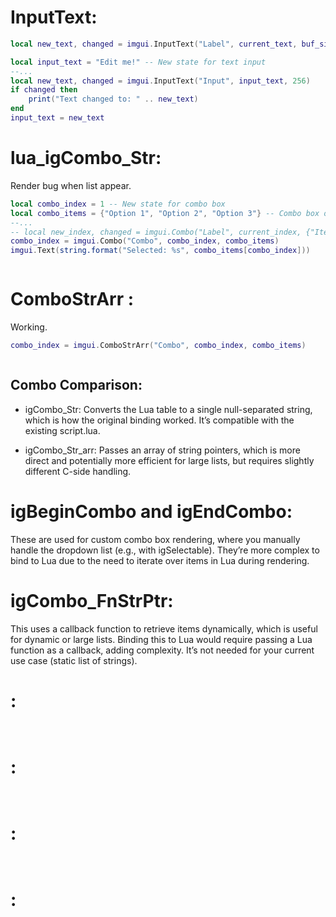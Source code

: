 


# InputText:
```lua
local new_text, changed = imgui.InputText("Label", current_text, buf_size, flags)
```

```lua
local input_text = "Edit me!" -- New state for text input
--...
local new_text, changed = imgui.InputText("Input", input_text, 256)
if changed then
    print("Text changed to: " .. new_text)
end
input_text = new_text
```

# lua_igCombo_Str:
  Render bug when list appear.
```lua
local combo_index = 1 -- New state for combo box
local combo_items = {"Option 1", "Option 2", "Option 3"} -- Combo box options
--...
-- local new_index, changed = imgui.Combo("Label", current_index, {"Item1", "Item2", "Item3"})
combo_index = imgui.Combo("Combo", combo_index, combo_items)
imgui.Text(string.format("Selected: %s", combo_items[combo_index]))
```

```lua
```

# ComboStrArr :
 Working.
```lua
combo_index = imgui.ComboStrArr("Combo", combo_index, combo_items)
```

```lua

```

## Combo Comparison:
- igCombo_Str: Converts the Lua table to a single null-separated string, which is how the original binding worked. It’s compatible with the existing script.lua.

- igCombo_Str_arr: Passes an array of string pointers, which is more direct and potentially more efficient for large lists, but requires slightly different C-side handling.


# igBeginCombo and igEndCombo:
   These are used for custom combo box rendering, where you manually handle the dropdown list (e.g., with igSelectable). They’re more complex to bind to Lua due to the need to iterate over items in Lua during rendering.

# igCombo_FnStrPtr:
  This uses a callback function to retrieve items dynamically, which is useful for dynamic or large lists. Binding this to Lua would require passing a Lua function as a callback, adding complexity. It’s not needed for your current use case (static list of strings).







#  :

```lua

```

```lua

```

#  :

```lua

```

```lua

```

#  :

```lua

```

```lua

```

#  :

```lua

```

```lua

```
